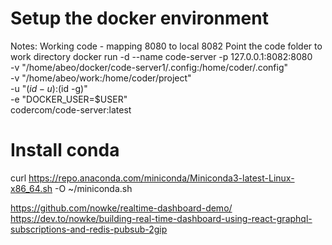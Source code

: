 # Setup the docker environment

Notes: Working code - mapping 8080 to local 8082
Point the code folder to work directory 
docker  run -d --name code-server -p 127.0.0.1:8082:8080 \
  -v "/home/abeo/docker/code-server1/.config:/home/coder/.config" \
  -v "/home/abeo/work:/home/coder/project" \
  -u "$(id -u):$(id -g)" \
  -e "DOCKER_USER=$USER" \
  codercom/code-server:latest

# Install conda
curl  https://repo.anaconda.com/miniconda/Miniconda3-latest-Linux-x86_64.sh -O ~/miniconda.sh 


https://github.com/nowke/realtime-dashboard-demo/
https://dev.to/nowke/building-real-time-dashboard-using-react-graphql-subscriptions-and-redis-pubsub-2gip

